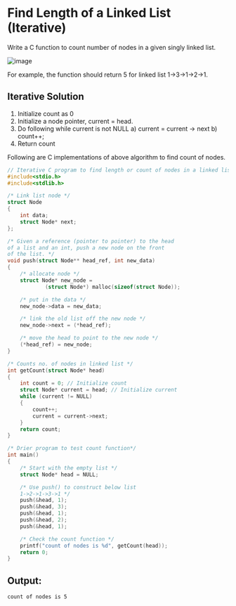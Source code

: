 # Find Length of a Linked List (Iterative)
Write a C function to count number of nodes in a given singly linked list.

![image](https://user-images.githubusercontent.com/47218880/52582683-636e8100-2df3-11e9-9cbb-7d6c5e9237fb.png)


For example, the function should return 5 for linked list 1->3->1->2->1.

## Iterative Solution

1) Initialize count as 0 
2) Initialize a node pointer, current = head.
3) Do following while current is not NULL
     a) current = current -> next
     b) count++;
4) Return count 

Following are C implementations of above algorithm to find count of nodes.
```C
// Iterative C program to find length or count of nodes in a linked list 
#include<stdio.h> 
#include<stdlib.h> 

/* Link list node */
struct Node 
{ 
	int data; 
	struct Node* next; 
}; 

/* Given a reference (pointer to pointer) to the head 
of a list and an int, push a new node on the front 
of the list. */
void push(struct Node** head_ref, int new_data) 
{ 
	/* allocate node */
	struct Node* new_node = 
			(struct Node*) malloc(sizeof(struct Node)); 

	/* put in the data */
	new_node->data = new_data; 

	/* link the old list off the new node */
	new_node->next = (*head_ref); 

	/* move the head to point to the new node */
	(*head_ref) = new_node; 
} 

/* Counts no. of nodes in linked list */
int getCount(struct Node* head) 
{ 
	int count = 0; // Initialize count 
	struct Node* current = head; // Initialize current 
	while (current != NULL) 
	{ 
		count++; 
		current = current->next; 
	} 
	return count; 
} 

/* Drier program to test count function*/
int main() 
{ 
	/* Start with the empty list */
	struct Node* head = NULL; 

	/* Use push() to construct below list 
	1->2->1->3->1 */
	push(&head, 1); 
	push(&head, 3); 
	push(&head, 1); 
	push(&head, 2); 
	push(&head, 1); 

	/* Check the count function */
	printf("count of nodes is %d", getCount(head)); 
	return 0; 
} 
```


## Output:
```
count of nodes is 5
```
